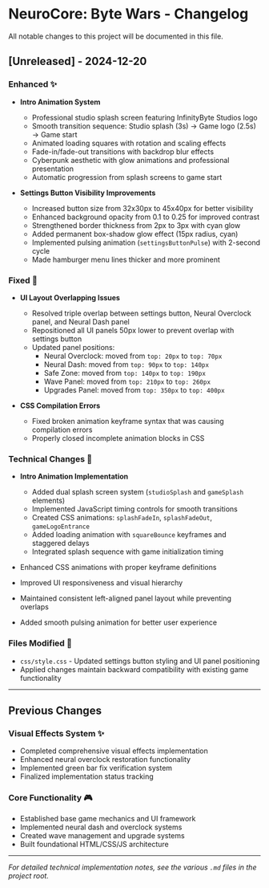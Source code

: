 # NeuroCore: Byte Wars - Changelog

All notable changes to this project will be documented in this file.

## [Unreleased] - 2024-12-20

### Enhanced ✨
- **Intro Animation System**
  - Professional studio splash screen featuring InfinityByte Studios logo
  - Smooth transition sequence: Studio splash (3s) → Game logo (2.5s) → Game start
  - Animated loading squares with rotation and scaling effects
  - Fade-in/fade-out transitions with backdrop blur effects
  - Cyberpunk aesthetic with glow animations and professional presentation
  - Automatic progression from splash screens to game start

- **Settings Button Visibility Improvements**
  - Increased button size from 32x30px to 45x40px for better visibility
  - Enhanced background opacity from 0.1 to 0.25 for improved contrast
  - Strengthened border thickness from 2px to 3px with cyan glow
  - Added permanent box-shadow glow effect (15px radius, cyan)
  - Implemented pulsing animation (`settingsButtonPulse`) with 2-second cycle
  - Made hamburger menu lines thicker and more prominent

### Fixed 🐛
- **UI Layout Overlapping Issues**
  - Resolved triple overlap between settings button, Neural Overclock panel, and Neural Dash panel
  - Repositioned all UI panels 50px lower to prevent overlap with settings button
  - Updated panel positions:
    - Neural Overclock: moved from `top: 20px` to `top: 70px`
    - Neural Dash: moved from `top: 90px` to `top: 140px`
    - Safe Zone: moved from `top: 140px` to `top: 190px`
    - Wave Panel: moved from `top: 210px` to `top: 260px`
    - Upgrades Panel: moved from `top: 350px` to `top: 400px`

- **CSS Compilation Errors**
  - Fixed broken animation keyframe syntax that was causing compilation errors
  - Properly closed incomplete animation blocks in CSS

### Technical Changes 🔧
- **Intro Animation Implementation**
  - Added dual splash screen system (`studioSplash` and `gameSplash` elements)
  - Implemented JavaScript timing controls for smooth transitions
  - Created CSS animations: `splashFadeIn`, `splashFadeOut`, `gameLogoEntrance`
  - Added loading animation with `squareBounce` keyframes and staggered delays
  - Integrated splash sequence with game initialization timing

- Enhanced CSS animations with proper keyframe definitions
- Improved UI responsiveness and visual hierarchy
- Maintained consistent left-aligned panel layout while preventing overlaps
- Added smooth pulsing animation for better user experience

### Files Modified 📝
- `css/style.css` - Updated settings button styling and UI panel positioning
- Applied changes maintain backward compatibility with existing game functionality

---

## Previous Changes

### Visual Effects System ✨
- Completed comprehensive visual effects implementation
- Enhanced neural overclock restoration functionality
- Implemented green bar fix verification system
- Finalized implementation status tracking

### Core Functionality 🎮
- Established base game mechanics and UI framework
- Implemented neural dash and overclock systems
- Created wave management and upgrade systems
- Built foundational HTML/CSS/JS architecture

---

*For detailed technical implementation notes, see the various `.md` files in the project root.*
